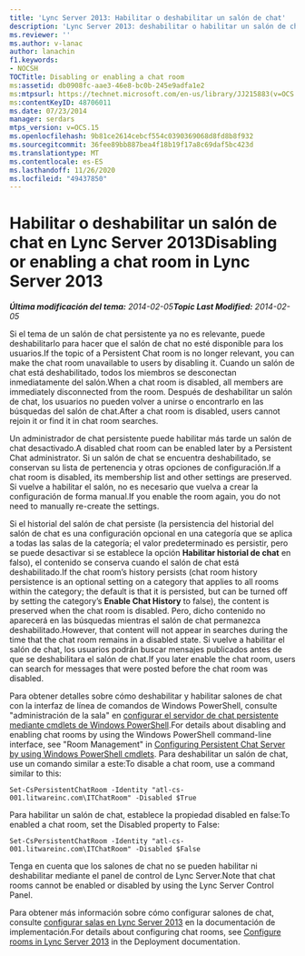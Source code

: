 ```yaml
---
title: 'Lync Server 2013: Habilitar o deshabilitar un salón de chat'
description: 'Lync Server 2013: deshabilitar o habilitar un salón de chat.'
ms.reviewer: ''
ms.author: v-lanac
author: lanachin
f1.keywords:
- NOCSH
TOCTitle: Disabling or enabling a chat room
ms:assetid: db0908fc-aae3-46e8-bc0b-245e9adfa1e2
ms:mtpsurl: https://technet.microsoft.com/en-us/library/JJ215883(v=OCS.15)
ms:contentKeyID: 48706011
ms.date: 07/23/2014
manager: serdars
mtps_version: v=OCS.15
ms.openlocfilehash: 9b81ce2614cebcf554c0390369068d8fd8b8f932
ms.sourcegitcommit: 36fee89bb887bea4f18b19f17a8c69daf5bc423d
ms.translationtype: MT
ms.contentlocale: es-ES
ms.lasthandoff: 11/26/2020
ms.locfileid: "49437850"
---
```

# <a name="disabling-or-enabling-a-chat-room-in-lync-server-2013"></a><span data-ttu-id="141b2-103">Habilitar o deshabilitar un salón de chat en Lync Server 2013</span><span class="sxs-lookup"><span data-stu-id="141b2-103">Disabling or enabling a chat room in Lync Server 2013</span></span>

<div data-xmlns="http://www.w3.org/1999/xhtml">

<div class="topic" data-xmlns="http://www.w3.org/1999/xhtml" data-msxsl="urn:schemas-microsoft-com:xslt" data-cs="https://msdn.microsoft.com/">

<div data-asp="https://msdn2.microsoft.com/asp">



</div>

<div id="mainSection">

<div id="mainBody"><span data-ttu-id="141b2-104">

<span> </span></span><span class="sxs-lookup"><span data-stu-id="141b2-104">

<span> </span></span></span>

<span data-ttu-id="141b2-105">_**Última modificación del tema:** 2014-02-05_</span><span class="sxs-lookup"><span data-stu-id="141b2-105">_**Topic Last Modified:** 2014-02-05_</span></span>

<span data-ttu-id="141b2-106">Si el tema de un salón de chat persistente ya no es relevante, puede deshabilitarlo para hacer que el salón de chat no esté disponible para los usuarios.</span><span class="sxs-lookup"><span data-stu-id="141b2-106">If the topic of a Persistent Chat room is no longer relevant, you can make the chat room unavailable to users by disabling it.</span></span> <span data-ttu-id="141b2-107">Cuando un salón de chat está deshabilitado, todos los miembros se desconectan inmediatamente del salón.</span><span class="sxs-lookup"><span data-stu-id="141b2-107">When a chat room is disabled, all members are immediately disconnected from the room.</span></span> <span data-ttu-id="141b2-108">Después de deshabilitar un salón de chat, los usuarios no pueden volver a unirse o encontrarlo en las búsquedas del salón de chat.</span><span class="sxs-lookup"><span data-stu-id="141b2-108">After a chat room is disabled, users cannot rejoin it or find it in chat room searches.</span></span>

<span data-ttu-id="141b2-109">Un administrador de chat persistente puede habilitar más tarde un salón de chat desactivado.</span><span class="sxs-lookup"><span data-stu-id="141b2-109">A disabled chat room can be enabled later by a Persistent Chat administrator.</span></span> <span data-ttu-id="141b2-110">Si un salón de chat se encuentra deshabilitado, se conservan su lista de pertenencia y otras opciones de configuración.</span><span class="sxs-lookup"><span data-stu-id="141b2-110">If a chat room is disabled, its membership list and other settings are preserved.</span></span> <span data-ttu-id="141b2-111">Si vuelve a habilitar el salón, no es necesario que vuelva a crear la configuración de forma manual.</span><span class="sxs-lookup"><span data-stu-id="141b2-111">If you enable the room again, you do not need to manually re-create the settings.</span></span>

<span data-ttu-id="141b2-112">Si el historial del salón de chat persiste (la persistencia del historial del salón de chat es una configuración opcional en una categoría que se aplica a todas las salas de la categoría; el valor predeterminado es persistir, pero se puede desactivar si se establece la opción **Habilitar historial de chat** en falso), el contenido se conserva cuando el salón de chat está deshabilitado.</span><span class="sxs-lookup"><span data-stu-id="141b2-112">If the chat room’s history persists (chat room history persistence is an optional setting on a category that applies to all rooms within the category; the default is that it is persisted, but can be turned off by setting the category’s **Enable Chat History** to false), the content is preserved when the chat room is disabled.</span></span> <span data-ttu-id="141b2-113">Pero, dicho contenido no aparecerá en las búsquedas mientras el salón de chat permanezca deshabilitado.</span><span class="sxs-lookup"><span data-stu-id="141b2-113">However, that content will not appear in searches during the time that the chat room remains in a disabled state.</span></span> <span data-ttu-id="141b2-114">Si vuelve a habilitar el salón de chat, los usuarios podrán buscar mensajes publicados antes de que se deshabilitara el salón de chat.</span><span class="sxs-lookup"><span data-stu-id="141b2-114">If you later enable the chat room, users can search for messages that were posted before the chat room was disabled.</span></span>

<span data-ttu-id="141b2-115">Para obtener detalles sobre cómo deshabilitar y habilitar salones de chat con la interfaz de línea de comandos de Windows PowerShell, consulte "administración de la sala" en [configurar el servidor de chat persistente mediante cmdlets de Windows PowerShell](configuring-persistent-chat-server-by-using-windows-powershell-cmdlets.md).</span><span class="sxs-lookup"><span data-stu-id="141b2-115">For details about disabling and enabling chat rooms by using the Windows PowerShell command-line interface, see "Room Management" in [Configuring Persistent Chat Server by using Windows PowerShell cmdlets](configuring-persistent-chat-server-by-using-windows-powershell-cmdlets.md).</span></span> <span data-ttu-id="141b2-116">Para deshabilitar un salón de chat, use un comando similar a este:</span><span class="sxs-lookup"><span data-stu-id="141b2-116">To disable a chat room, use a command similar to this:</span></span>

    Set-CsPersistentChatRoom -Identity "atl-cs-001.litwareinc.com\ITChatRoom" -Disabled $True

<span data-ttu-id="141b2-117">Para habilitar un salón de chat, establece la propiedad disabled en false:</span><span class="sxs-lookup"><span data-stu-id="141b2-117">To enabled a chat room, set the Disabled property to False:</span></span>

    Set-CsPersistentChatRoom -Identity "atl-cs-001.litwareinc.com\ITChatRoom" -Disabled $False

<span data-ttu-id="141b2-118">Tenga en cuenta que los salones de chat no se pueden habilitar ni deshabilitar mediante el panel de control de Lync Server.</span><span class="sxs-lookup"><span data-stu-id="141b2-118">Note that chat rooms cannot be enabled or disabled by using the Lync Server Control Panel.</span></span>

<span data-ttu-id="141b2-119">Para obtener más información sobre cómo configurar salones de chat, consulte [configurar salas en Lync Server 2013](lync-server-2013-configure-rooms.md) en la documentación de implementación.</span><span class="sxs-lookup"><span data-stu-id="141b2-119">For details about configuring chat rooms, see [Configure rooms in Lync Server 2013](lync-server-2013-configure-rooms.md) in the Deployment documentation.</span></span>

<span data-ttu-id="141b2-120"></div>

<span> </span>

</div>

</div>

</span><span class="sxs-lookup"><span data-stu-id="141b2-120"></div>

<span> </span>

</div>

</div>

</span></span></div>

